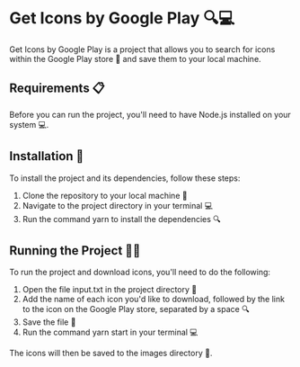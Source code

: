 # Get Icons by Google Play 🔍💻

Get Icons by Google Play is a project that allows you to search for icons within the Google Play store 📲 and save them to your local machine. 

## Requirements 📋

Before you can run the project, you'll need to have Node.js installed on your system 💻.

## Installation 🔧

To install the project and its dependencies, follow these steps:

1. Clone the repository to your local machine 💾
2. Navigate to the project directory in your terminal 💻
3. Run the command yarn to install the dependencies 🔍

## Running the Project 🏃‍♀️

To run the project and download icons, you'll need to do the following:

1. Open the file input.txt in the project directory 📄
2. Add the name of each icon you'd like to download, followed by the link to the icon on the Google Play store, separated by a space 🔍
3. Save the file 💾
4. Run the command yarn start in your terminal 💻

The icons will then be saved to the images directory 📂.
